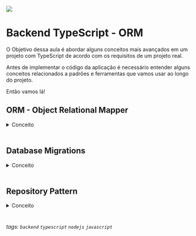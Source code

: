 ![](https://i.imgur.com/xG74tOh.png)

# Backend TypeScript - ORM

O Objetivo dessa aula é abordar alguns conceitos mais avançados em um projeto com TypeScript de acordo com os requisitos de um projeto real.

Antes de implementar o código da aplicação é necessário entender alguns conceitos relacionados a padrões e ferramentas que vamos usar ao longo do projeto.

Então vamos lá!

## ORM - Object Relational Mapper

<details style="margin-bottom: 20px;">
    <summary style="margin-bottom: 20px;">Conceito</summary>

Basicamente é uma técnica que une o paradigma de programação orientada a objetos de uma aplicação ao paradigma relacional do banco de dados.

Cada tabela no banco de dados é representada por uma classe que geralmente são chamadas de entidades.

<details>
<summary>Exemplo</summary>

```ts
class Usuario {
	id: number
	nome: string
	email: string
}
```

</details>

Os dois padrões mais utilizados para implementação de um ORM é o Data Mapper e o Active Record.

No Data Mapper, a classe que representa a entidade possui apenas as características relacionadas a tabela e o ORM disponibiliza uma classe/função para realizar as transações do banco de dados (inserir, ler, atualizar...).

<details>
<summary>Exemplo</summary>

```ts
const entidadeUsuario = conexao.obterEntidade(Usuario)

const usuario = new Usuario()
usuario.nome = 'Guido Cerqueira'
usuario.email = 'guido@email.com'
usuario.senha = '12345'

entidadeUsuario.inserir(usuario)
```

</details>

No Active Record a classe que representa a entidade possui todas as funcionalidades para realizar as transações do banco de dados (inserir, ler, atualizar...).

<details>
<summary>Exemplo</summary>

```ts
const usuario = new Usuario()
usuario.nome = 'Guido Cerqueira'
usuario.email = 'guido@email.com'
usuario.senha = '12345'
usuario.salvar()
```

</details>

O ORM que vamos utilizar no curso é o `TypeORM` e ele premite trabalhar com os dois padrões apresentados anteriormente.

</details>

## Database Migrations

<details style="margin-bottom: 20px;">
    <summary style="margin-bottom: 20px;">Conceito</summary>

As migrations ou migrações é uma forma de versionamento do banco de dados de uma aplicação que gerencia a construção e manutenção das tabelas, mantendo sua integridade.

A cada nova implementação no banco de dados, uma nova migration é criada e após executada, a mesma não poderá ser alterada.

Uma migration é como se fosse um commit do GIT e caso precise voltar para uma versão anterior da estrutura do banco de dados, é possível fazer um rollback.

Uma grande vantagem de usar migrations é a automatização da modelagem de um banco de dados. Isso significa que, ao clonar um projeto e rodar as migrations, toda estrutura de tabelas serão criadas automaticamente da forma em que foi implementada, mantendo a compatibilidade em qualquer ambiente que o projeto seja instalado.

<details>
<summary>Principais Comandos</summary>

```bash
# cria uma nova migration
typeorm migration:create ./caminho/nomeDaMigration

# executa todas as migrations pendentes
typeorm -d ./caminho/data-source.ts migration:run

# desfaz as alterações da ultima migration executada
typeorm -d ./caminho/data-source.ts migration:revert
```

</details>

</details>

## Repository Pattern

<details style="margin-bottom: 20px;">
    <summary style="margin-bottom: 20px;">Conceito</summary>

O padrão repository é um padrão de projeto que abstrai as operações com o banco de dados, desacoplando a interação da camada de modelo (entidades) com a camada de dados.

No typeORM, por exemplo, usamos repository quando trabalhamos com Data Mapper. A entidade só possui suas características específicas e o repository fornece todas as funcionalidades para interação com o banco de dados.

<details>
<summary>Exemplo</summary>

```ts
const usuarioRepository = conexao.getRepository(Usuario)

// busca usuario com id = 1
usuarioRepository.find(1)

// cadastra um novo usuário
const novoUsuario = usuarioRepository.create({
	nome: 'Guido Cerqueira',
	email: 'guido@email.com',
	senha: '12345',
})

usuarioRepository.save(novoUsuario)
```

</details>

</details>

###### tags: `backend` `typescript` `nodejs` `javascript`
